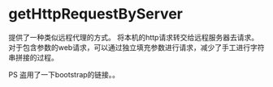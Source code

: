# getHttpRequestByServer
提供了一种类似远程代理的方式。
将本机的http请求转交给远程服务器去请求。
对于包含参数的web请求，可以通过独立填充参数进行请求，减少了手工进行字符串拼接的过程。

PS 盗用了一下bootstrap的链接。。
